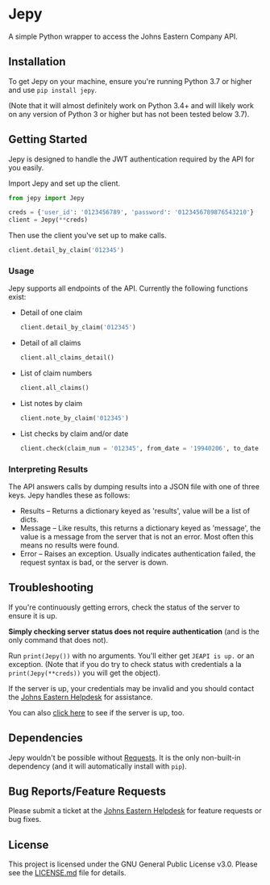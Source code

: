 # Jepy

A simple Python wrapper to access the Johns Eastern Company API.

## Installation

To get Jepy on your machine, ensure you're running Python 3.7 or higher and use `pip install jepy`.

(Note that it will almost definitely work on Python 3.4+ and will likely work on any version of Python 3 or higher but has not been tested below 3.7).

## Getting Started

Jepy is designed to handle the JWT authentication required by the API for you easily.

Import Jepy and set up the client.

```python
from jepy import Jepy

creds = {'user_id': '0123456789', 'password': '0123456789876543210'}
client = Jepy(**creds)
```

Then use the client you've set up to make calls.

```python
client.detail_by_claim('012345')
```


### Usage

Jepy supports all endpoints of the API. Currently the following functions exist:

* Detail of one claim
  ```python
  client.detail_by_claim('012345')
  ```
* Detail of all claims
  ```python
  client.all_claims_detail()
  ```
* List of claim numbers
  ```python
  client.all_claims()
  ```
* List notes by claim
  ```python
  client.note_by_claim('012345')
  ```
* List checks by claim and/or date
  ```python
  client.check(claim_num = '012345', from_date = '19940206', to_date = '20191016')
  ```

### Interpreting Results

The API answers calls by dumping results into a JSON file with one of three keys. Jepy handles these as follows:
  * Results – Returns a dictionary keyed as 'results', value will be a list of dicts.
  *	Message – Like results, this returns a dictionary keyed as 'message', the value is a message from the server that is not an error. Most often this means no results were found.
  *	Error – Raises an exception. Usually indicates authentication failed, the request syntax is bad, or the server is down.

## Troubleshooting

If you're continuously getting errors, check the status of the server to ensure it is up.

__Simply checking server status does not require authentication__ (and is the only command that does not).

Run `print(Jepy())` with no arguments. You'll either get `JEAPI is up.` or an exception. (Note that if you do try to check status with credentials a la `print(Jepy(**creds))` you will get the object).

If the server is up, your credentials may be invalid and you should contact the [Johns Eastern Helpdesk](https://je.zendesk.com/hc/en-us/requests/new) for assistance.

You can also [click here](https://je-api.com/) to see if the server is up, too.

## Dependencies

Jepy wouldn't be possible without [Requests](https://pypi.org/project/requests/). It is the only non-built-in dependency (and it will automatically install with `pip`).

## Bug Reports/Feature Requests

Please submit a ticket at the [Johns Eastern Helpdesk](https://je.zendesk.com/hc/en-us/requests/new) for feature requests or bug fixes.

## License

This project is licensed under the GNU General Public License v3.0. Please see the [LICENSE.md](LICENSE.md) file for details.
